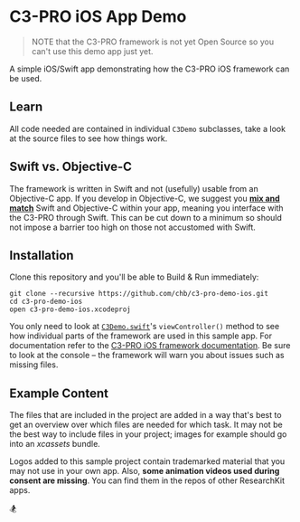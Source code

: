 C3-PRO iOS App Demo
===================

> NOTE that the C3-PRO framework is not yet Open Source so you can't use this demo app just yet.

A simple iOS/Swift app demonstrating how the C3-PRO iOS framework can be used.


## Learn

All code needed are contained in individual `C3Demo` subclasses, take a look at the source files to see how things work.


## Swift vs. Objective-C

The framework is written in Swift and not (usefully) usable from an Objective-C app.
If you develop in Objective-C, we suggest you [**mix and match**](https://developer.apple.com/library/ios/documentation/Swift/Conceptual/BuildingCocoaApps/MixandMatch.html#//apple_ref/doc/uid/TP40014216-CH10-ID124) Swift and Objective-C within your app, meaning you interface with the C3-PRO through Swift.
This can be cut down to a minimum so should not impose a barrier too high on those not accustomed with Swift.


## Installation

Clone this repository and you'll be able to Build & Run immediately:

```
git clone --recursive https://github.com/chb/c3-pro-demo-ios.git
cd c3-pro-demo-ios
open c3-pro-demo-ios.xcodeproj
```

You only need to look at [`C3Demo.swift`](https://github.com/chb/c3-pro-demo-ios/blob/master/c3-pro-demo-ios/C3Demo.swift)'s `viewController()` method to see how individual parts of the framework are used in this sample app.
For documentation refer to the [C3-PRO iOS framework documentation]().
Be sure to look at the console – the framework will warn you about issues such as missing files.


## Example Content

The files that are included in the project are added in a way that's best to get an overview over which files are needed for which task.
It may not be the best way to include files in your project; images for example should go into an _xcassets_ bundle.

Logos added to this sample project contain trademarked material that you may not use in your own app.
Also, **some animation videos used during consent are missing**.
You can find them in the repos of other ResearchKit apps.

🏂
